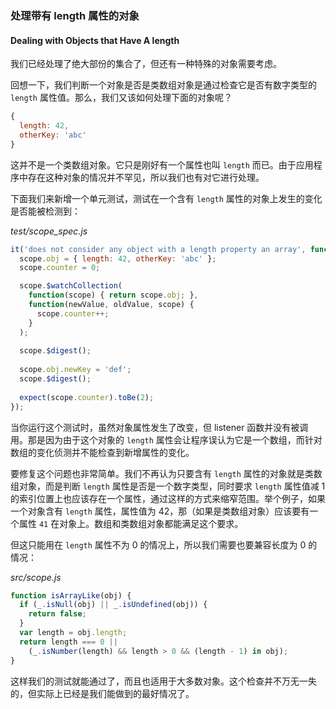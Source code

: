 ### 处理带有 length 属性的对象
#### Dealing with Objects that Have A length

我们已经处理了绝大部份的集合了，但还有一种特殊的对象需要考虑。

回想一下，我们判断一个对象是否是类数组对象是通过检查它是否有数字类型的 `length` 属性值。那么，我们又该如何处理下面的对象呢？

```js
{
  length: 42,
  otherKey: 'abc'
}
```

这并不是一个类数组对象。它只是刚好有一个属性也叫 `length` 而已。由于应用程序中存在这种对象的情况并不罕见，所以我们也有对它进行处理。

下面我们来新增一个单元测试，测试在一个含有 `length` 属性的对象上发生的变化是否能被检测到：

_test/scope_spec.js_

```js
it('does not consider any object with a length property an array', function() {
  scope.obj = { length: 42, otherKey: 'abc' };
  scope.counter = 0;

  scope.$watchCollection(
    function(scope) { return scope.obj; },
    function(newValue, oldValue, scope) {
      scope.counter++;
    }
  );
  
  scope.$digest();
  
  scope.obj.newKey = 'def';
  scope.$digest();
  
  expect(scope.counter).toBe(2);
});
```

当你运行这个测试时，虽然对象属性发生了改变，但 listener 函数并没有被调用。那是因为由于这个对象的 `length` 属性会让程序误认为它是一个数组，而针对数组的变化侦测并不能检查到新增属性的变化。

要修复这个问题也非常简单。我们不再认为只要含有 `length` 属性的对象就是类数组对象，而是判断 `length` 属性是否是一个数字类型，同时要求 `length` 属性值减 1 的索引位置上也应该存在一个属性，通过这样的方式来缩窄范围。举个例子，如果一个对象含有 `length` 属性，属性值为 42，那（如果是类数组对象）应该要有一个属性 `41` 在对象上。数组和类数组对象都能满足这个要求。

但这只能用在 `length` 属性不为 0 的情况上，所以我们需要也要兼容长度为 0 的情况：

_src/scope.js_

```js
function isArrayLike(obj) {
  if (_.isNull(obj) || _.isUndefined(obj)) {
    return false;
  }
  var length = obj.length;
  return length === 0 ||
    (_.isNumber(length) && length > 0 && (length - 1) in obj);
}
```

这样我们的测试就能通过了，而且也适用于大多数对象。这个检查并不万无一失的，但实际上已经是我们能做到的最好情况了。